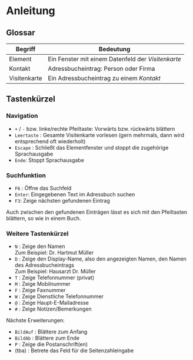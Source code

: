 # Anleitung

## Glossar
| Begriff | Bedeutung |
|------------|-----------|
| Element | Ein Fenster mit einem Datenfeld der *Visitenkarte* |
| Kontakt | Adressbucheintrag: Person oder Firma |
| Visitenkarte | Ein Adressbucheintrag zu einem *Kontakt* |


## Tastenkürzel

### Navigation
* `+` / `-` bzw. linke/rechte Pfeiltaste: Vorwärts bzw. rückwärts blättern
* `Leertaste` : Gesamte Visitenkarte vorlesen (gern mehrmals, dann wird entsprechend oft wiederholt)
* `Escape` : Schließt das Elementfenster und stoppt die zugehörige Sprachausgabe
* `Ende`: Stoppt Sprachausgabe

### Suchfunktion
* `F6` : Öffne das Suchfeld
* `Enter`: Eingegebenen Text im Adressbuch suchen
* `F3`: Zeige nächsten gefundenen Eintrag

Auch zwischen den gefundenen Einträgen lässt es sich mit den Pfeiltasten blättern, so wie in einem Buch. 

### Weitere Tastenkürzel
* `N` : Zeige den Namen<br>
   Zum Beispiel: Dr. Hartmut Müller
* `D` : Zeige den Display-Name, also den angezeigten Namen, den Namen des Adressbucheintrags<br>
   Zum Beispiel: Hausarzt Dr. Müller
* `T` : Zeige Telefonnummer (privat)
* `M` : Zeige Mobilnummer
* `F` : Zeige Faxnummer
* `W` : Zeige Dienstliche Telefonnummer
* `@` : Zeige Haupt-E-Mailadresse
* `#` : Zeige Notizen/Bemerkungen

Nächste Erweiterungen:
* `BildAuf` : Blättere zum Anfang
* `BildAb` : Blättere zum Ende
* `P` : Zeige die Postanschrift(en)
* (tba) : Betrete das Feld für die Seitenzahleingabe
